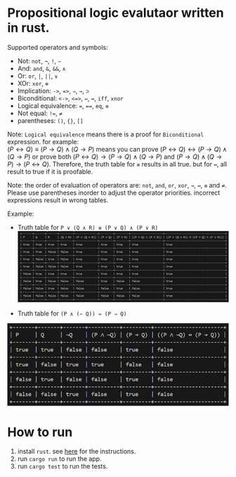 # Propositional logic evalutaor written in rust.
Supported operators and symbols:
- Not: `not`, `¬`, `!`, `∼`
- And: `and`, `&`, `&&`, `∧`
- Or: `or`, `|`, `||`, `∨`
- XOr: `xor`, `⊕`
- Implication: `->`, `=>`, `⇒`, `→`, `⊃`
- Biconditional: `<->`, `<=>`, `⇔`, `↔`, `iff`, `xnor`
- Logical equivalence: `=`, `==`, `eq`, `≡`
- Not equal: `!=`, `≠`
- parentheses: `()`, `{}`, `[]`

Note: `Logical equivalence` means there is a proof for `Biconditional` expression. for example:</br>
$(P↔Q) ≡ (P→Q)∧(Q→P)$ means you can prove $(P↔Q) ↔ (P→Q)∧(Q→P)$ or prove both $(P↔Q)→(P→Q)∧(Q→P)$ and $(P→Q)∧(Q→P)→(P↔Q)$. Therefore, the truth table for `≡` results in all true. but for `↔`, all result to true if it is proofable.</br>

Note: the order of evaluation of operators are: `not`, `and`, `or`, `xor`, `→`, `↔`, `≡` and `≠`. Please use parentheses inorder to adjust the operator priorities. incorrect expressions result in wrong tables.

Example: </br>
- Truth table for `P ∨ (Q ∧ R) ≡ (P ∨ Q) ∧ (P ∨ R)`
![truth table 1](files/tt1.png)

- Truth table for `(P ∧ (∼ Q)) ⇔ (P ⇒ Q)`

![truth table 2](files/tt2.png)

# How to run
1. install `rust`. see [here](https://www.rust-lang.org/tools/install) for the instructions.
2. run `cargo run` to run the app.
3. run `cargo test` to run the tests.